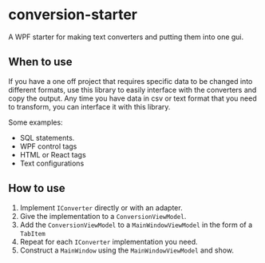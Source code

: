 # conversion-starter
A WPF starter for making text converters and putting them into one gui.

## When to use

If you have a one off project that requires specific data to be changed into different formats,
use this library to easily interface with the converters and copy the output.
Any time you have data in csv or text format that you need to transform,
you can interface it with this library. 

Some examples:
- SQL statements.
- WPF control tags
- HTML or React tags
- Text configurations


## How to use

1. Implement `IConverter` directly or with an adapter.
2. Give the implementation to a `ConversionViewModel`.
3. Add the `ConversionViewModel` to a `MainWindowViewModel` in the form of a `TabItem`
4. Repeat for each `IConverter` implementation you need.
5. Construct a `MainWindow` using the `MainWindowViewModel` and show. 
